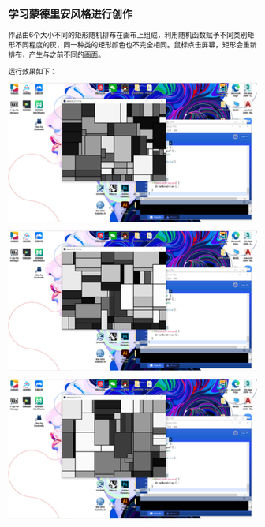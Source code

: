 ## 学习蒙德里安风格进行创作

作品由6个大小不同的矩形随机排布在画布上组成，利用随机函数赋予不同类别矩形不同程度的灰，同一种类的矩形颜色也不完全相同。鼠标点击屏幕，矩形会重新排布，产生与之前不同的画面。

运行效果如下：

![](https://raw.githubusercontent.com/Kuuga4/520432910022-ZhangLisheng/main/第三次作业/绘画1.png)

![](https://raw.githubusercontent.com/Kuuga4/520432910022-ZhangLisheng/main/第三次作业/绘画2.png)

![](https://raw.githubusercontent.com/Kuuga4/520432910022-ZhangLisheng/main/第三次作业/绘画3.png)

